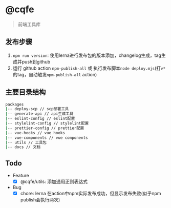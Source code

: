 # @cqfe

> 前端工具库

## 发布步骤

1. `npm run version`: 使用lerna进行发布包的版本添加，changelog生成，tag生成并push到github
2. 运行 github action `npm-publish-all` 或 执行发布脚本`node deploy.mjs`(打`v*`的tag，自动触发`npm-publish-all` action)

## 主要目录结构

```bash
packages
|-- deploy-scp // scp部署工具
|-- generate-api // api生成工具
|-- eslint-config // eslint配置
|-- stylelint-config // stylelint配置
|-- prettier-config // prettier配置
|-- vue-hooks // vue hooks
|-- vue-components // vue components
|-- utils // 工具包
|-- docs // 文档
```

## Todo

- Feature
  - [x] @cqfe/utils: 添加通用正则表达式
- Bug
  - [x] chore: lerna 在action中npm实际发布成功，但显示发布失败(似乎npm publish会执行两次)
